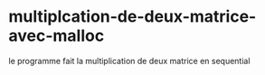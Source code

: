 # multiplcation-de-deux-matrice-avec-malloc
le programme fait la multiplication de deux matrice en sequential
